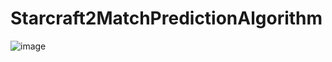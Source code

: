 # Starcraft2MatchPredictionAlgorithm

![image](https://user-images.githubusercontent.com/50912180/102563048-ce89ec80-411b-11eb-8e01-95d54366f692.png)
